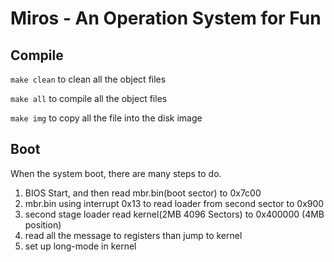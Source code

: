 # Miros - An Operation System for Fun
## Compile
```make clean```
to clean all the object files

```make all```
to compile all the object files

```make img```
to copy all the file into the disk image
## Boot
When the system boot, there are many steps to do.
1. BIOS Start, and then read mbr.bin(boot sector) to 0x7c00
2. mbr.bin using interrupt 0x13 to read loader from second sector to 0x900
3. second stage loader read kernel(2MB 4096 Sectors) to 0x400000 (4MB position)
4. read all the message to registers than jump to kernel
5. set up long-mode in kernel
